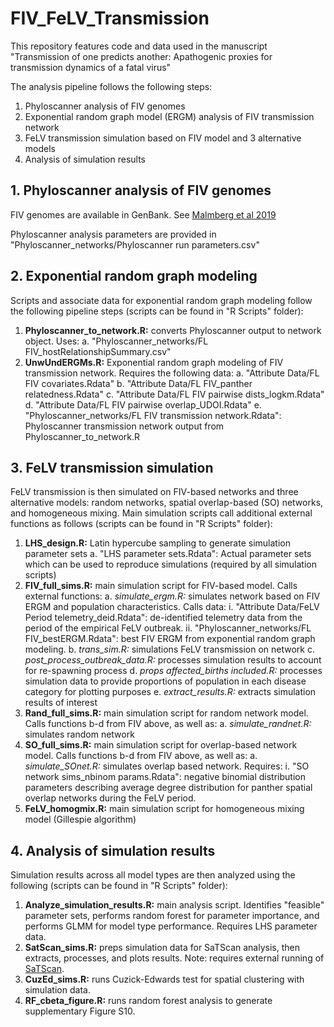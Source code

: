 # FIV_FeLV_Transmission

This repository features code and data used in the manuscript "Transmission of one predicts another: Apathogenic proxies for transmission dynamics of a fatal virus"

The analysis pipeline follows the following steps:
1. Phyloscanner analysis of FIV genomes
2. Exponential random graph model (ERGM) analysis of FIV transmission network
3. FeLV transmission simulation based on FIV model and 3 alternative models
4. Analysis of simulation results


## 1. Phyloscanner analysis of FIV genomes
FIV genomes are available in GenBank. See [Malmberg et al 2019](https://doi.org/10.1098/rspb.2019.1689)

Phyloscanner analysis parameters are provided in "Phyloscanner_networks/Phyloscanner run parameters.csv"


## 2. Exponential random graph modeling
Scripts and associate data for exponential random graph modeling follow the following pipeline steps (scripts can be found in "R Scripts" folder):
1. **Phyloscanner_to_network.R:** converts Phyloscanner output to network object. Uses:
  a. "Phyloscanner_networks/FL FIV_hostRelationshipSummary.csv"
2. **UnwUndERGMs.R:** Exponential random graph modeling of FIV transmission network. Requires the following data:
  a. "Attribute Data/FL FIV covariates.Rdata"
  b. "Attribute Data/FL FIV_panther relatedness.Rdata"
  c. "Attribute Data/FL FIV pairwise dists_logkm.Rdata"
  d. "Attribute Data/FL FIV pairwise overlap_UDOI.Rdata"
  e. "Phyloscanner_networks/FL FIV transmission network.Rdata": Phyloscanner transmission network output from Phyloscanner_to_network.R


## 3. FeLV transmission simulation
FeLV transmission is then simulated on FIV-based networks and three alternative models: random networks, spatial overlap-based (SO) networks, and homogeneous mixing. Main simulation scripts call additional external functions as follows (scripts can be found in "R Scripts" folder):
1. **LHS_design.R:** Latin hypercube sampling to generate simulation parameter sets
  a. "LHS parameter sets.Rdata": Actual parameter sets which can be used to reproduce simulations (required by all simulation scripts)
2. **FIV_full_sims.R:** main simulation script for FIV-based model. Calls external functions:
  a. *simulate_ergm.R:* simulates network based on FIV ERGM and population characteristics. Calls data:
    i. "Attribute Data/FeLV Period telemetry_deid.Rdata": de-identified telemetry data from the period of the empirical FeLV outbreak.
    ii. "Phyloscanner_networks/FL FIV_bestERGM.Rdata": best FIV ERGM from exponential random graph modeling.
  b. *trans_sim.R:* simulations FeLV transmission on network
  c. *post_process_outbreak_data.R:* processes simulation results to account for re-spawning process
  d. *props affected_births included.R:* processes simulation data to provide proportions of population in each disease category for plotting purposes
  e. *extract_results.R:* extracts simulation results of interest
3. **Rand_full_sims.R:** main simulation script for random network model. Calls functions b-d from FIV above, as well as:
  a. *simulate_randnet.R:* simulates random network
4. **SO_full_sims.R:** main simulation script for overlap-based network model. Calls functions b-d from FIV above, as well as:
  a. *simulate_SOnet.R:* simulates overlap based network. Requires:
    i. "SO network sims_nbinom params.Rdata": negative binomial distribution parameters describing average degree distribution for panther spatial overlap networks during the FeLV period.
5. **FeLV_homogmix.R:** main simulation script for homogeneous mixing model (Gillespie algorithm)


## 4. Analysis of simulation results
Simulation results across all model types are then analyzed using the following (scripts can be found in "R Scripts" folder):
1. **Analyze_simulation_results.R:** main analysis script. Identifies "feasible" parameter sets, performs random forest for parameter importance, and performs GLMM for model type performance. Requires LHS parameter data.
2. **SatScan_sims.R:** preps simulation data for SaTScan analysis, then extracts, processes, and plots results. Note: requires external running of [SaTScan](https://www.satscan.org/).
3. **CuzEd_sims.R:** runs Cuzick-Edwards test for spatial clustering with simulation data. 
4. **RF_cbeta_figure.R:** runs random forest analysis to generate supplementary Figure S10.

    